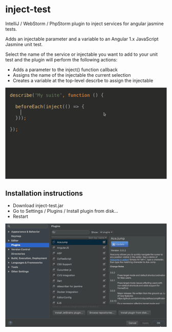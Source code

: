 # inject-test
IntelliJ / WebStorm / PhpStorm plugin to inject services for angular jasmine tests.

Adds an injectable parameter and a variable to an Angular 1.x JavaScript 
Jasmine unit test.

Select the name of the service or injectable you want to add to your unit test 
and the plugin will perform the following actions:
      
* Adds a parameter to the inject() function callback
* Assigns the name of the injectable the current selection
* Creates a variable at the top-level descrbe to assign the injectable  

![plugin animation](injectTestAnimation.gif)

## Installation instructions

* Download inject-test.jar
* Go to Settings / Plugins / Install plugin from disk...
* Restart

![installation animation](installJar.gif)
 